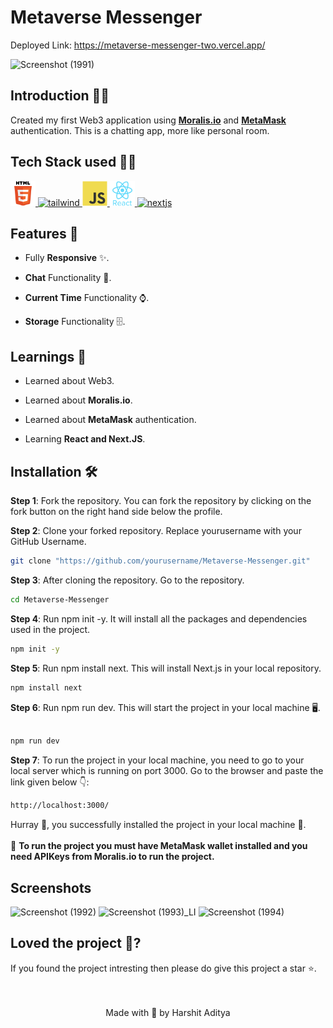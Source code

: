 # Metaverse Messenger

Deployed Link: https://metaverse-messenger-two.vercel.app/

![Screenshot (1991)](https://user-images.githubusercontent.com/71604531/149650194-784f84a8-a98e-4437-8253-7813db1ba6ef.png)

## Introduction 🐱‍💻
Created my first Web3 application using **<a href="https://moralis.io/">Moralis.io</a>** and **<a href="https://metamask.io/">MetaMask</a>** authentication. This is a chatting app, more like personal room.  

## Tech Stack used 👨‍💻
<p align="left"> 
  <a href="https://www.w3.org/html/" target="_blank"> <img src="https://raw.githubusercontent.com/devicons/devicon/master/icons/html5/html5-original-wordmark.svg" alt="html5" width="40" height="40"/> </a><a href="https://tailwindcss.com/" target="_blank"> <img src="https://www.vectorlogo.zone/logos/tailwindcss/tailwindcss-icon.svg" alt="tailwind" width="40" height="40"/> </a><a href="https://developer.mozilla.org/en-US/docs/Web/JavaScript" target="_blank"> <img src="https://raw.githubusercontent.com/devicons/devicon/master/icons/javascript/javascript-original.svg" alt="javascript" width="40" height="40"/> </a><a href="https://reactjs.org/" target="_blank"> <img src="https://raw.githubusercontent.com/devicons/devicon/master/icons/react/react-original-wordmark.svg" alt="react" width="40" height="40"/> </a> <a href="https://nextjs.org/" target="_blank"> <img src="https://cdn.worldvectorlogo.com/logos/nextjs-3.svg" alt="nextjs" width="40" height="40"/> </a>     

## Features 🧰

- Fully **Responsive** ✨.
  
- **Chat** Functionality 💬. 
  
- **Current Time** Functionality ⌚. 

- **Storage** Functionality 🗄️.

## Learnings 📝
  
- Learned about Web3.
  
- Learned about **Moralis.io**.

- Learned about **MetaMask** authentication.  

- Learning **React and Next.JS**.

## Installation 🛠️
  **Step 1**: Fork the repository. You can fork the repository by clicking on the fork button on the right hand side below the profile.<br> 
  
  **Step 2**: Clone your forked repository. Replace yourusername with your GitHub Username. 
  
  ```sh
git clone "https://github.com/yourusername/Metaverse-Messenger.git"
``` 
  **Step 3**: After cloning the repository. Go to the repository. 
  
  ```sh
cd Metaverse-Messenger
``` 
  **Step 4**: Run npm init -y. It will install all the packages and dependencies used in the project. 
  
  ```sh
npm init -y 
```
  **Step 5**: Run npm install next. This will install Next.js in your local repository.  
  
  ```sh
npm install next 
``` 
  **Step 6**: Run npm run dev. This will start the project in your local machine 🖥️. 
  
  ```sh

npm run dev 
``` 
  **Step 7**: To run the project in your local machine, you need to go to your local server which is running on port 3000. Go to the browser and paste the link given below 👇: 
  
  ```sh
 http://localhost:3000/
``` 
Hurray 🥳, you successfully installed the project in your local machine 🎉.  
  <br> 
  🚨 **To run the project you must have MetaMask wallet installed and you need APIKeys from Moralis.io to run the project.** 
  
  
  ## Screenshots   
  
![Screenshot (1992)](https://user-images.githubusercontent.com/71604531/149650219-b81ba976-0b59-4504-a9cb-9a2066f22327.png)
![Screenshot (1993)_LI](https://user-images.githubusercontent.com/71604531/149650244-8ef7183e-3900-4766-bd36-55f7c28c8c27.jpg)
![Screenshot (1994)](https://user-images.githubusercontent.com/71604531/149650266-7fc6a8e4-b150-4859-885a-95a89229069f.png)

  ## Loved the project 💖? 
  
  If you found the project intresting then please do give this project a star ⭐. 
  <br> <br> <br>
   <p align="center" width="100%">
   Made with 💖 by Harshit Aditya   
</p>
